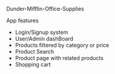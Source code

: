 Dunder-Mifflin-Office-Supplies

App features
<ul>
<li>Login/Signup system</li>
<li>User/Admin dashBoard</li>
<li>Products filtered by category or price</li>
<li>Product Search</li>
<li>Product page with related products</li>
<li>Shopping cart</li>
</ul>
